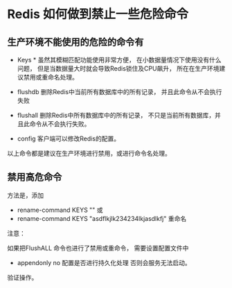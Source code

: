# Redis 如何做到禁止一些危险命令
## 生产环境不能使用的危险的命令有
- Keys *
    虽然其模糊匹配功能使用非常方便， 在小数据量情况下使用没有什么问题， 但是当数据量大时就会导致Redis锁住及CPU飙升， 
    所在在生产环境建议禁用或重命名处理。 
  
- flushdb
    删除Redis中当前所有数据库中的所有记录， 并且此命令从不会执行失败
  
- flushall
    删除Redis中所有数据库中的所有记录， 不只是当前所有数据库，并且此命令从不会执行失败。 
    
- config
    客户端可以修改Redis的配置。 
    
以上命令都是建议在生产环境进行禁用，或进行命令名处理。 

## 禁用高危命令
方法是，添加 
- rename-command KEYS "" 或 
- rename-command KEYS "asdflkjlk234234lkjasdlkfj" 重命名

注意：

如果把FlushALL 命令也进行了禁用或重命令， 需要设置配置文件中 
- appendonly no  配置是否进行持久化处理
否则会服务无法启动。 

验证操作。 

